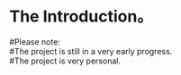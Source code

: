# The Introduction。

#Please note:  
#The project is still in a very early progress.  
#The project is very personal.  
